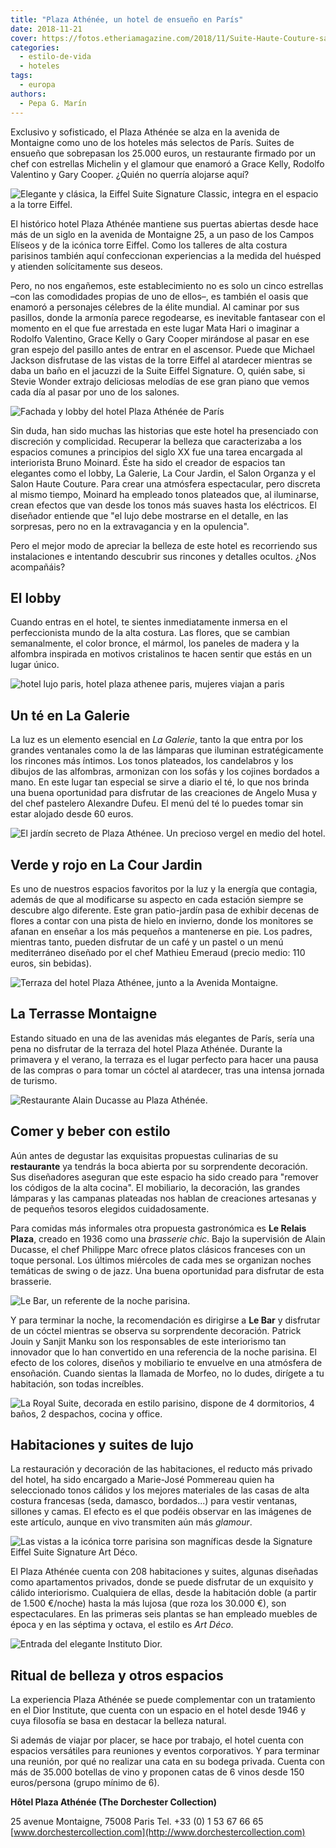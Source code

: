```yaml
---
title: "Plaza Athénée, un hotel de ensueño en París"
date: 2018-11-21
cover: https://fotos.etheriamagazine.com/2018/11/Suite-Haute-Couture-salon-HR-by-Francis-Amiand.jpg
categories: 
  - estilo-de-vida
  - hoteles
tags: 
  - europa
authors: 
  - Pepa G. Marín
---
```


Exclusivo y sofisticado, el Plaza Athénée se alza en la avenida de Montaigne como uno de 
los hoteles más selectos de París. Suites de ensueño que sobrepasan los 25.000 euros, un 
restaurante firmado por un chef con estrellas Michelin y el glamour que enamoró a Grace 
Kelly, Rodolfo Valentino y Gary Cooper. ¿Quién no querría alojarse aquí? 

![Elegante y clásica, la Eiffel Suite Signature Classic, integra en el espacio a la torre Eiffel.](https://fotos.etheriamagazine.com/2018/11/Suite-Haute-Couture-salon-HR-by-Francis-Amiand.jpg "Elegante y clásica, la Eiffel Suite Signature Classic, integra en el espacio a la torre Eiffel. © Francis Amiand.")

El histórico hotel Plaza Athénée mantiene sus puertas abiertas desde hace más de un 
siglo en la avenida de Montaigne 25, a un paso de los Campos Elíseos y de la icónica 
torre Eiffel. Como los talleres de alta costura parisinos también aquí confeccionan 
experiencias a la medida del huésped y atienden solícitamente sus deseos. 

Pero, no nos engañemos, este establecimiento no es solo un cinco estrellas –con las 
comodidades propias de uno de ellos–, es también el oasis que enamoró a personajes 
célebres de la élite mundial. Al caminar por sus pasillos, donde la armonía parece 
regodearse, es inevitable fantasear con el momento en el que fue arrestada en este lugar 
Mata Hari o imaginar a Rodolfo Valentino, Grace Kelly o Gary Cooper mirándose al pasar 
en ese gran espejo del pasillo antes de entrar en el ascensor. Puede que Michael Jackson 
disfrutase de las vistas de la torre Eiffel al atardecer mientras se daba un baño en el 
jacuzzi de la Suite Eiffel Signature. O, quién sabe, si Stevie Wonder extrajo deliciosas 
melodías de ese gran piano que vemos cada día al pasar por uno de los salones. 

![Fachada y lobby del hotel Plaza Athénée de París](https://fotos.etheriamagazine.com/2018/11/entrada-lobby-hotel-plaza-athenee.jpg "Fachada (©Masahiko Takeda) y lobby del hotel Plaza Athénée (©Angelina).")

Sin duda, han sido muchas las historias que este hotel ha presenciado con discreción y 
complicidad. Recuperar la belleza que caracterizaba a los espacios comunes a principios 
del siglo XX fue una tarea encargada al interiorista Bruno Moinard. Éste ha sido el 
creador de espacios tan elegantes como el lobby, La Galerie, La Cour Jardin, el Salon 
Organza y el Salon Haute Couture. Para crear una atmósfera espectacular, pero discreta 
al mismo tiempo, Moinard ha empleado tonos plateados que, al iluminarse, crean efectos 
que van desde los tonos más suaves hasta los eléctricos. El diseñador entiende que "el 
lujo debe mostrarse en el detalle, en las sorpresas, pero no en la extravagancia y en la 
opulencia". 

Pero el mejor modo de apreciar la belleza de este hotel es recorriendo sus instalaciones 
e intentando descubrir sus rincones y detalles ocultos. ¿Nos acompañáis? 

## El lobby

Cuando entras en el hotel, te sientes inmediatamente inmersa en el perfeccionista mundo 
de la alta costura. Las flores, que se cambian semanalmente, el color bronce, el mármol, 
los paneles de madera y la alfombra inspirada en motivos cristalinos te hacen sentir que 
estás en un lugar único. 

![hotel lujo paris, hotel plaza athenee paris, mujeres viajan a paris](https://fotos.etheriamagazine.com/2018/11/HPA-Galerie-HR-by-Francis-Amiand.jpg "La Galerie, un espacio elegante donde tomar el té. © Francis Amiand.")

## Un té en La Galerie

La luz es un elemento esencial en _La Galerie_, tanto la que entra por los grandes 
ventanales como la de las lámparas que iluminan estratégicamente los rincones más 
íntimos. Los tonos plateados, los candelabros y los dibujos de las alfombras, armonizan 
con los sofás y los cojines bordados a mano. En este lugar tan especial se sirve a 
diario el té, lo que nos brinda una buena oportunidad para disfrutar de las creaciones 
de Angelo Musa y del chef pastelero Alexandre Dufeu. El menú del té lo puedes tomar sin 
estar alojado desde 60 euros. 

![El jardín secreto de Plaza Athénee. Un precioso vergel en medio del hotel.](https://fotos.etheriamagazine.com/2018/11/HPA-Cour-Jardin-4-HR-by-StudiodesFleurs.jpg "El jardín secreto de Plaza Athénee. Un precioso vergel en medio del hotel. © Studio des Fleurs")

## Verde y rojo en La Cour Jardin

Es uno de nuestros espacios favoritos por la luz y la energía que contagia, además de 
que al modificarse su aspecto en cada estación siempre se descubre algo diferente. Este 
gran patio-jardín pasa de exhibir decenas de flores a contar con una pista de hielo en 
invierno, donde los monitores se afanan en enseñar a los más pequeños a mantenerse en 
pie. Los padres, mientras tanto, pueden disfrutar de un café y un pastel o un menú 
mediterráneo diseñado por el chef Mathieu Emeraud (precio medio: 110 euros, sin 
bebidas). 

![Terraza del hotel Plaza Athénee, junto a la Avenida Montaigne.](https://fotos.etheriamagazine.com/2018/11/HPA-Terrasse-Montaigne-StudiodesFleurs.jpg "Terraza del hotel Plaza Athénee, junto a la Avenida Montaigne. © Studio des Fleurs")

## La Terrasse Montaigne

Estando situado en una de las avenidas más elegantes de París, sería una pena no 
disfrutar de la terraza del hotel Plaza Athénée. Durante la primavera y el verano, la 
terraza es el lugar perfecto para hacer una pausa de las compras o para tomar un cóctel 
al atardecer, tras una intensa jornada de turismo. 

![Restaurante Alain Ducasse au Plaza Athénée.](https://fotos.etheriamagazine.com/2018/11/Alain-Ducasse-au-Plaza-Athenee-Pierre-Monetta.jpg "Restaurante Alain Ducasse au Plaza Athénée. © Pierre Monetta.")

## Comer y beber con estilo

Aún antes de degustar las exquisitas propuestas culinarias de su **restaurante** ya 
tendrás la boca abierta por su sorprendente decoración. Sus diseñadores aseguran que 
este espacio ha sido creado para "remover los códigos de la alta cocina". El mobiliario, 
la decoración, las grandes lámparas y las campanas plateadas nos hablan de creaciones 
artesanas y de pequeños tesoros elegidos cuidadosamente. 

Para comidas más informales otra propuesta gastronómica es **Le Relais Plaza**, creado 
en 1936 como una _brasserie_ _chic_. Bajo la supervisión de Alain Ducasse, el chef 
Philippe Marc ofrece platos clásicos franceses con un toque personal. Los últimos 
miércoles de cada mes se organizan noches temáticas de swing o de jazz. Una buena 
oportunidad para disfrutar de esta brasserie. 

![Le Bar, un referente de la noche parisina.](https://fotos.etheriamagazine.com/2018/11/HPA-Bar-HD-by-Romain-Bourven.jpg "Le Bar, un referente de la noche parisina. © Romain Bourven")

Y para terminar la noche, la recomendación es dirigirse a **Le Bar** y disfrutar de un 
cóctel mientras se observa su sorprendente decoración. Patrick Jouin y Sanjit Manku son 
los responsables de este interiorismo tan innovador que lo han convertido en una 
referencia de la noche parisina. El efecto de los colores, diseños y mobiliario te 
envuelve en una atmósfera de ensoñación. Cuando sientas la llamada de Morfeo, no lo 
dudes, dirígete a tu habitación, son todas increíbles. 

![La Royal Suite, decorada en estilo parisino, dispone de 4 dormitorios, 4 baños, 2 despachos, cocina y office.](https://fotos.etheriamagazine.com/2018/11/HPA-512-Royal-suite-HR-by-Francis-Amiand.jpg "La Royal Suite, decorada en estilo parisino, dispone de 4 dormitorios, 4 baños, 2 despachos, cocina y office. © Francis Amiand.")

## Habitaciones y suites de lujo

La restauración y decoración de las habitaciones, el reducto más privado del hotel, ha 
sido encargado a Marie-José Pommereau quien ha seleccionado tonos cálidos y los mejores 
materiales de las casas de alta costura francesas (seda, damasco, bordados...) para 
vestir ventanas, sillones y camas. El efecto es el que podéis observar en las imágenes 
de este artículo, aunque en vivo transmiten aún más _glamour_. 

![Las vistas a la icónica torre parisina son magníficas desde la Signature Eiffel Suite Signature Art Déco.](https://fotos.etheriamagazine.com/2018/11/HPA-878-Eiffel-Suite-Signature-Salon-HR-by-Francis-Amiand.jpg "Las vistas a la icónica torre parisina son magníficas desde la Signature Eiffel Suite Signature Art Déco. ©Francis Amiand.")

El Plaza Athénée cuenta con 208 habitaciones y suites, algunas diseñadas como 
apartamentos privados, donde se puede disfrutar de un exquisito y cálido interiorismo. 
Cualquiera de ellas, desde la habitación doble (a partir de 1.500 €/noche) hasta la más 
lujosa (que roza los 30.000 €), son espectaculares. En las primeras seis plantas se han 
empleado muebles de época y en las séptima y octava, el estilo es _Art Déco_. 

![Entrada del elegante Instituto Dior.](https://fotos.etheriamagazine.com/2018/11/HPA-Dior-Institut.jpg "Entrada del elegante Instituto Dior. © J. Galland")

## Ritual de belleza y otros espacios

La experiencia Plaza Athénée se puede complementar con un tratamiento en el Dior 
Institute, que cuenta con un espacio en el hotel desde 1946 y cuya filosofía se basa en 
destacar la belleza natural. 

Si además de viajar por placer, se hace por trabajo, el hotel cuenta con espacios 
versátiles para reuniones y eventos corporativos. Y para terminar una reunión, por qué 
no realizar una cata en su bodega privada. Cuenta con más de 35.000 botellas de vino y 
proponen catas de 6 vinos desde 150 euros/persona (grupo mínimo de 6). 

**Hôtel Plaza Athénée (The Dorchester Collection)** 

25 avenue Montaigne, 75008 Paris Tel. +33 (0) 1 53 67 66 65 
[www.dorchestercollection.com](http://www.dorchestercollection.com)

